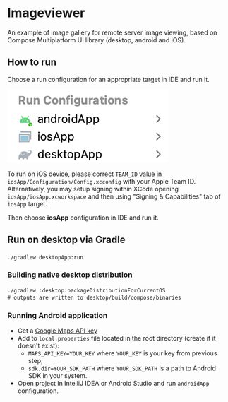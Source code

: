 # Imageviewer

An example of image gallery for remote server image viewing,
based on Compose Multiplatform UI library (desktop, android and iOS).

## How to run

Choose a run configuration for an appropriate target in IDE and run it.

![run-configurations.png](screenshots/run-configurations.png)

To run on iOS device, please correct `TEAM_ID` value in `iosApp/Configuration/Config.xcconfig` with your Apple Team ID.
Alternatively, you may setup signing within XCode opening `iosApp/iosApp.xcworkspace` and then
using "Signing & Capabilities" tab of `iosApp` target.

Then choose **iosApp** configuration in IDE and run it.

## Run on desktop via Gradle

`./gradlew desktopApp:run`

### Building native desktop distribution

```
./gradlew :desktop:packageDistributionForCurrentOS
# outputs are written to desktop/build/compose/binaries
```

### Running Android application

- Get a [Google Maps API key](https://developers.google.com/maps/documentation/android-sdk/get-api-key)
- Add to `local.properties` file located in the root directory (create if it doesn't exist):
  - `MAPS_API_KEY=YOUR_KEY` where `YOUR_KEY` is your key from previous step;
  - `sdk.dir=YOUR_SDK_PATH` where `YOUR_SDK_PATH` is a path to Android SDK in your system.
- Open project in IntelliJ IDEA or Android Studio and run `androidApp` configuration.
